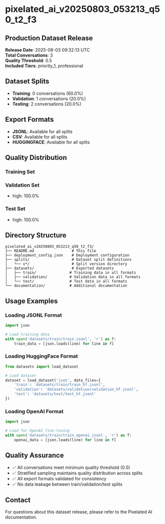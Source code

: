 # pixelated_ai_v20250803_053213_q50_t2_f3

## Production Dataset Release

**Release Date**: 2025-08-03 09:32:13 UTC  
**Total Conversations**: 3  
**Quality Threshold**: 0.5  
**Included Tiers**: priority_1, professional  

## Dataset Splits

- **Training**: 0 conversations (60.0%)
- **Validation**: 1 conversations (20.0%)
- **Testing**: 2 conversations (20.0%)

## Export Formats

- **JSONL**: Available for all splits
- **CSV**: Available for all splits
- **HUGGINGFACE**: Available for all splits

## Quality Distribution

### Training Set


### Validation Set
- high: 100.0%

### Test Set
- high: 100.0%

## Directory Structure

```
pixelated_ai_v20250803_053213_q50_t2_f3/
├── README.md                 # This file
├── deployment_config.json    # Deployment configuration
├── splits/                   # Dataset split definitions
│   └── v*/                   # Split version directory
├── datasets/                 # Exported datasets
│   ├── train/               # Training data in all formats
│   ├── validation/          # Validation data in all formats
│   └── test/                # Test data in all formats
└── documentation/           # Additional documentation
```

## Usage Examples

### Loading JSONL Format
```python
import json

# Load training data
with open('datasets/train/train.jsonl', 'r') as f:
    train_data = [json.loads(line) for line in f]
```

### Loading HuggingFace Format
```python
from datasets import load_dataset

# Load dataset
dataset = load_dataset('json', data_files={
    'train': 'datasets/train/train_hf.jsonl',
    'validation': 'datasets/validation/validation_hf.jsonl',
    'test': 'datasets/test/test_hf.jsonl'
})
```

### Loading OpenAI Format
```python
import json

# Load for OpenAI fine-tuning
with open('datasets/train/train_openai.jsonl', 'r') as f:
    openai_data = [json.loads(line) for line in f]
```

## Quality Assurance

- ✅ All conversations meet minimum quality threshold (0.5)
- ✅ Stratified sampling maintains quality distribution across splits
- ✅ All export formats validated for consistency
- ✅ No data leakage between train/validation/test splits

## Contact

For questions about this dataset release, please refer to the Pixelated AI documentation.
